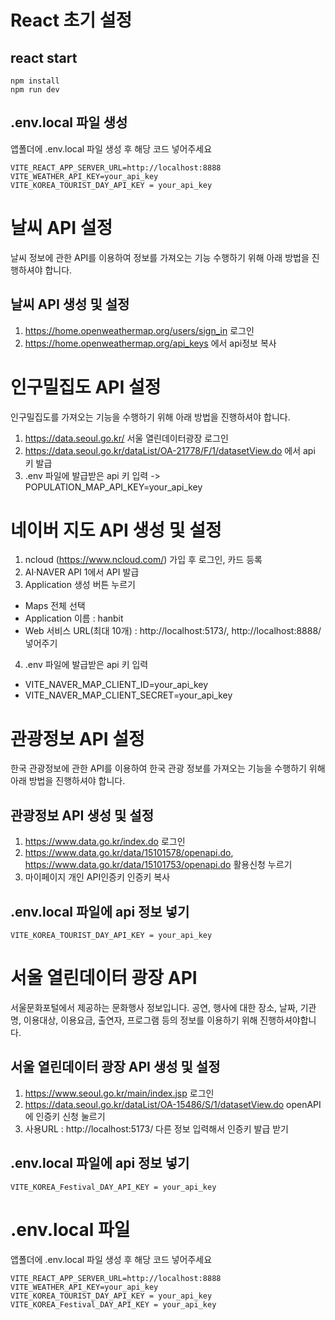 # React 초기 설정
## react start
```
npm install
npm run dev
```

## .env.local 파일 생성
앱폴더에 .env.local 파일 생성 후 해당 코드 넣어주세요
```
VITE_REACT_APP_SERVER_URL=http://localhost:8888
VITE_WEATHER_API_KEY=your_api_key
VITE_KOREA_TOURIST_DAY_API_KEY = your_api_key
```

# 날씨 API 설정
날씨 정보에 관한 API를 이용하여 정보를 가져오는 기능 수행하기 위해 아래 방법을 진행하셔야 합니다.

## 날씨 API 생성 및 설정
1. https://home.openweathermap.org/users/sign_in 로그인
2. https://home.openweathermap.org/api_keys 에서 api정보 복사

# 인구밀집도 API 설정
인구밀집도를 가져오는 기능을 수행하기 위해 아래 방법을 진행하셔야 합니다.
1. https://data.seoul.go.kr/ 서울 열린데이터광장 로그인
2. https://data.seoul.go.kr/dataList/OA-21778/F/1/datasetView.do 에서 api 키 발급
3. .env 파일에 발급받은 api 키 입력 -> POPULATION_MAP_API_KEY=your_api_key

# 네이버 지도 API 생성 및 설정
1. ncloud (https://www.ncloud.com/) 가입 후 로그인, 카드 등록
2. AI·NAVER API 1에서 API 발급
3. Application 생성 버튼 누르기
  - Maps 전체 선택
  - Application 이름 : hanbit
  - Web 서비스 URL(최대 10개) : http://localhost:5173/, http://localhost:8888/ 넣어주기
4. .env 파일에 발급받은 api 키 입력
  - VITE_NAVER_MAP_CLIENT_ID=your_api_key
  - VITE_NAVER_MAP_CLIENT_SECRET=your_api_key

# 관광정보 API 설정
한국 관광정보에 관한 API를 이용하여 한국 관광 정보를 가져오는 기능을 수행하기 위해 아래 방법을 진행하셔야 합니다.

## 관광정보 API 생성 및 설정
1. https://www.data.go.kr/index.do 로그인
2. https://www.data.go.kr/data/15101578/openapi.do, https://www.data.go.kr/data/15101753/openapi.do 활용신청 누르기
3. 마이페이지 개인 API인증키 인증키 복사

## .env.local 파일에 api 정보 넣기
```
VITE_KOREA_TOURIST_DAY_API_KEY = your_api_key
```

# 서울 열린데이터 광장 API
서울문화포털에서 제공하는 문화행사 정보입니다.
공연, 행사에 대한 장소, 날짜, 기관명, 이용대상, 이용요금, 출연자, 프로그램 등의 정보를 이용하기 위해 진행하셔야합니다.

## 서울 열린데이터 광장 API 생성 및 설정
1. https://www.seoul.go.kr/main/index.jsp 로그인
2. https://data.seoul.go.kr/dataList/OA-15486/S/1/datasetView.do openAPI에 인증키 신청 눌르기
3. 사용URL : http://localhost:5173/ 다른 정보 입력해서 인증키 발급 받기

## .env.local 파일에 api 정보 넣기
```
VITE_KOREA_Festival_DAY_API_KEY = your_api_key
```


# .env.local 파일 
앱폴더에 .env.local 파일 생성 후 해당 코드 넣어주세요
```
VITE_REACT_APP_SERVER_URL=http://localhost:8888
VITE_WEATHER_API_KEY=your_api_key
VITE_KOREA_TOURIST_DAY_API_KEY = your_api_key
VITE_KOREA_Festival_DAY_API_KEY = your_api_key
```
